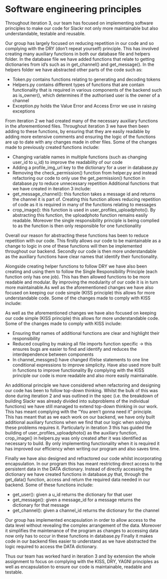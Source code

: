 # Software engineering principles
Throughout iteration 3, our team has focused on implementing software principles to make our code for Slackr not only more maintainable but also understandable, testable and reusable.

Our group has largely focused on reducing repetition in our code and so complying with the DRY (don’t repeat yourself) principle. This has involved creating many auxiliary functions in both our database file and helpers folder. In the database file we have added functions that relate to getting dictionaries from id’s such as in get_channel() and get_message(). In the helpers folder we have abstracted other parts of the code such as:
* Token.py contains functions relating to generating and decoding tokens
* Helpers.py contains different types of functions that are contain functionality that is required in various components of the backend such as is_owner(), which determines if the authorised user is the owner of a channel
* Exception.py holds the Value Error and Access Error we use in raising exceptions

From iteration 2 we had created many of the necessary auxiliary functions in the aforementioned files. Throughout iteration 3 we have then been adding to these functions, by ensuring that they are easily readable by adding more extensive comments and ensuring the logic of the functions are up to date with any changes made in other files.
Some of the changes made to previously created functions include:
* Changing variable names in multiple functions (such as changing user_id to u_id) to improve the readability of our code
* Adding a profile_img_url key to the dictionary for a user in database.py
* Removing the check_permission() function from helper.py and instead refactoring our code to only use the get_permission() function in database.py to reduce unnecessary repetition
Additional functions that we have created in iteration 3 include:
* get_message_channel(): this function takes a message id and returns the channel it is part of. Creating this function allows reducing repetition of code as it is required in many of the functions relating to messages
* crop_image(): this function is used in user_profiles_uploadphoto(). By abstracting this function, the uploadphoto function remains easily readable. Moreover the single responsibility principle is being complied to as the function is then only responsible for one functionality

Overall our reason for abstracting these functions has been to reduce repetition with our code. This firstly allows our code to be maintainable as a change to logic in one of these functions will then be implemented throughout our backend. Secondly our code is then more understandable as the auxiliary functions have clear names that identify their functionality.

Alongside creating helper functions to follow DRY we have also been creating and using them to follow the Single Responsibility Principle (each function only has one job). This has then allowed functions to be more readable and modular. By improving the modularity of our code it is in turn more maintainable.As well as the aforementioned changes we have also focused on keeping our code simple (KISS principle) this allows for more understandable code. Some of the changes made to comply with KISS include:

As well as the aforementioned changes we have also focused on keeping our code simple (KISS principle) this allows for more understandable code. Some of the changes made to comply with KISS include:
* Ensuring that names of additional functions are clear and highlight their responsibility
* Reduced coupling by making all file imports function specific → this ensures bugs are easier to find and identify and reduces the interdependence between components
* In channel_messges() have changed if/else statements to one line conditional expressions to improve simplicity. Have also used more built in functions to improve functionality
By complying with the KISS principle our code is more readable and also more easily maintainable. 

An additional principle we have considered when refactoring and designing our code has been to follow top-down thinking. Whilst the bulk of this was done during iteration 2 and was outlined in the spec (i.e. the breakdown of building Slackr was already divided into subproblems of the individual functions) we have still managed to extend top-down thinking in our work. This has meant complying with the “You aren’t gonna need it” principle. This has meant that as we each work on our backend, we have only built additional auxiliary functions when we find that our logic when solving these problems requires it. Particularly in iteration 3 this has guided the building of user_profiles_uploadphoto() as the auxiliary function, crop_image() in helpers.py was only created after it was identified as necessary to build.
By only implementing functionality when it is required it has improved our efficiency when writing our program and also saves time.

Finally we have also designed and refractored our code whilst incorporating encapsulation. In our program this has meant restricting direct access to the persistent data in the DATA dictionary. Instead of directly accessing the dictionary we have created functions in database.py that, through the get_data() function, access and return the required data needed in our backend. Some of these functions include:
* get_user(): given a u_id returns the dictionary for that user
* get_message(): given a message_id for a message returns the dictionary for that message
* get_channel(): given a channel_id returns the dictionary for the channel

Our group has implemented encapsulation in order to allow access to the data level without revealing the complex arrangement of the data. Moreover it simplifies the maintenance of the program as changes to accessing data now only has to occur in these functions in database.py Finally it makes code in our backend files easier to understand as we have abstracted the logic required to access the DATA dictionary.

Thus our team has worked hard in iteration 3 and by extension the whole assignment to focus on complying with the KISS, DRY, YAGNI principles as well as encapsulation to ensure our code is maintainable, readable and testable.
